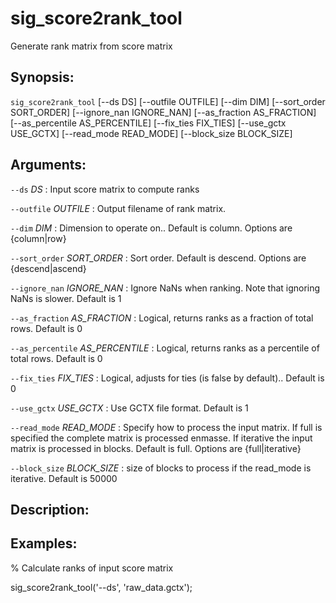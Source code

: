 # sig_score2rank_tool
Generate rank matrix from score matrix

## Synopsis:
`sig_score2rank_tool` [--ds DS] [--outfile 
OUTFILE] [--dim DIM] [--sort_order SORT_ORDER] [--ignore_nan IGNORE_NAN] [--as_fraction 
AS_FRACTION] [--as_percentile AS_PERCENTILE] [--fix_ties FIX_TIES] [--use_gctx USE_GCTX] 
[--read_mode READ_MODE] [--block_size BLOCK_SIZE]

## Arguments:

`--ds` *DS*
: Input score matrix to compute ranks

`--outfile` *OUTFILE*
: Output filename of rank matrix.

`--dim` *DIM*
: Dimension to operate on.. Default is column. Options are {column|row}

`--sort_order` *SORT_ORDER*
: Sort order. Default is descend. Options are {descend|ascend}

`--ignore_nan` *IGNORE_NAN*
: Ignore NaNs when ranking. Note that ignoring NaNs is slower. Default is 1

`--as_fraction` *AS_FRACTION*
: Logical, returns ranks as a fraction of total rows. Default is 0

`--as_percentile` *AS_PERCENTILE*
: Logical, returns ranks as a percentile of total rows. Default is 0

`--fix_ties` *FIX_TIES*
: Logical, adjusts for ties (is false by default).. Default is 0

`--use_gctx` *USE_GCTX*
: Use GCTX file format. Default is 1

`--read_mode` *READ_MODE*
: Specify how to process the input matrix. If full is specified the complete 
matrix is processed enmasse. If iterative the input matrix is processed in 
blocks. Default is full. Options are {full|iterative}

`--block_size` *BLOCK_SIZE*
: size of blocks to process if the read_mode is iterative. Default is 50000

## Description:
 
 
## Examples:
 
% Calculate ranks of input score matrix
 
sig_score2rank_tool('--ds', 'raw_data.gctx');
 
 


